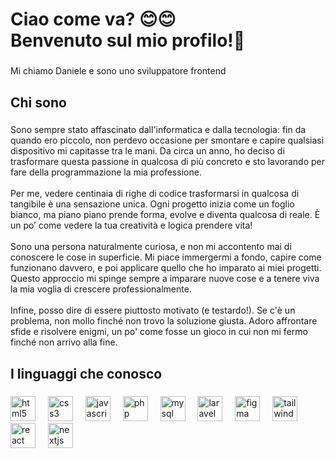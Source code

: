 <h1 align="left">Ciao come va? 😊😊<br>Benvenuto sul mio profilo!👋</h1>

###

<p align="left">Mi chiamo Daniele e sono uno sviluppatore frontend</p>

###

<h2 align="left">Chi sono</h2>

###

<p align="left">Sono sempre stato affascinato dall'informatica e dalla tecnologia: fin da quando ero piccolo, non perdevo occasione per smontare e capire qualsiasi dispositivo mi capitasse tra le mani. Da circa un anno, ho deciso di trasformare questa passione in qualcosa di più concreto e sto lavorando per fare della programmazione la mia professione.<br><br>Per me, vedere centinaia di righe di codice trasformarsi in qualcosa di tangibile è una sensazione unica. Ogni progetto inizia come un foglio bianco, ma piano piano prende forma, evolve e diventa qualcosa di reale. È un po’ come vedere la tua creatività e logica prendere vita!<br><br>Sono una persona naturalmente curiosa, e non mi accontento mai di conoscere le cose in superficie. Mi piace immergermi a fondo, capire come funzionano davvero, e poi applicare quello che ho imparato ai miei progetti. Questo approccio mi spinge sempre a imparare nuove cose e a tenere viva la mia voglia di crescere professionalmente.<br><br>Infine, posso dire di essere piuttosto motivato (e testardo!). Se c'è un problema, non mollo finché non trovo la soluzione giusta. Adoro affrontare sfide e risolvere enigmi, un po' come fosse un gioco in cui non mi fermo finché non arrivo alla fine.</p>

###

<h2 align="left">I linguaggi che conosco</h2>

###

<div align="left">
  <img src="https://skillicons.dev/icons?i=html" height="40" alt="html5 logo"  />
  <img width="12" />
  <img src="https://skillicons.dev/icons?i=css" height="40" alt="css3 logo"  />
  <img width="12" />
  <img src="https://skillicons.dev/icons?i=js" height="40" alt="javascript logo"  />
  <img width="12" />
  <img src="https://skillicons.dev/icons?i=php" height="40" alt="php logo"  />
  <img width="12" />
  <img src="https://skillicons.dev/icons?i=mysql" height="40" alt="mysql logo"  />
  <img width="12" />
  <img src="https://skillicons.dev/icons?i=laravel" height="40" alt="laravel logo"  />
  <img width="12" />
  <img src="https://skillicons.dev/icons?i=figma" height="40" alt="figma logo"  />
  <img width="12" />
  <img src="https://skillicons.dev/icons?i=tailwind" height="40" alt="tailwindcss logo"  />
  <img width="12" />
  <img src="https://skillicons.dev/icons?i=react" height="40" alt="react logo"  />
  <img width="12" />
  <img src="https://skillicons.dev/icons?i=nextjs" height="40" alt="nextjs logo"  />
</div>

###
